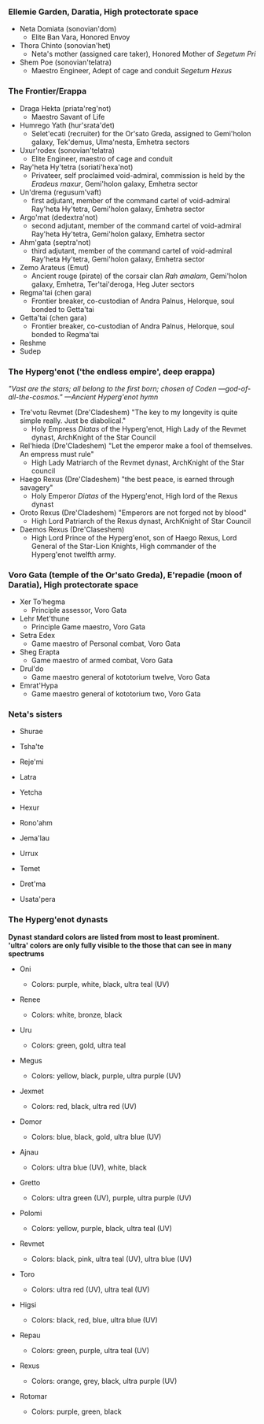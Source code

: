 ### Ellemie Garden, Daratia, High protectorate space

- Neta Domiata (sonovian'dom)
    - Elite Ban Vara, Honored Envoy
- Thora Chinto (sonovian'het)
    - Neta's mother (assigned care taker), Honored Mother of _Segetum Pri_
- Shem Poe (sonovian'telatra)
    - Maestro Engineer, Adept of cage and conduit _Segetum Hexus_

### The Frontier/Erappa

- Draga Hekta (priata'reg'not)
    - Maestro Savant of Life
- Humrego Yath (hur'srata'det)
    - Selet'ecati (recruiter) for the Or'sato Greda, assigned to Gemi'holon galaxy, Tek'demus, Ulma'nesta, Emhetra sectors
- Uxur'rodex (sonovian'telatra)
    - Elite Engineer, maestro of cage and conduit
- Ray'heta Hy'tetra (soriati'hexa'not)
    - Privateer, self proclaimed void-admiral, commission is held by the _Eradeus maxur_, Gemi'holon galaxy, Emhetra sector
- Un'drema (regusum'vaft)
    - first adjutant, member of the command cartel of void-admiral Ray'heta Hy'tetra, Gemi'holon galaxy, Emhetra sector
- Argo'mat (dedextra'not)
    - second adjutant, member of the command cartel of void-admiral Ray'heta Hy'tetra, Gemi'holon galaxy, Emhetra sector
- Ahm'gata (septra'not)
    - third adjutant, member of the command cartel of void-admiral Ray'heta Hy'tetra, Gemi'holon galaxy, Emhetra sector
- Zemo Arateus (Emut)
    - Ancient rouge (pirate) of the corsair clan _Rah amalam_, Gemi'holon galaxy, Emhetra, Ter'tai'deroga, Heg Juter sectors
- Regma'tai (chen gara)
    - Frontier breaker, co-custodian of Andra Palnus, Helorque, soul bonded to Getta'tai
- Getta'tai (chen gara)
    - Frontier breaker, co-custodian of Andra Palnus, Helorque, soul bonded to Regma'tai
- Reshme
- Sudep

### The Hyperg'enot ('the endless empire', deep erappa)
_"Vast are the stars; all belong to the first born; chosen of Coden —god-of-all-the-cosmos." —Ancient Hyperg'enot hymn_

- Tre'votu Revmet (Dre'Cladeshem) "The key to my longevity is quite simple really. Just be diabolical."
    - Holy Empress _Diatas_ of the Hyperg'enot, High Lady of the Revmet dynast, ArchKnight of the Star Council
- Rel'hieda (Dre'Cladeshem) "Let the emperor make a fool of themselves. An empress must rule"
    - High Lady Matriarch of the Revmet dynast, ArchKnight of the Star council
- Haego Rexus (Dre'Cladeshem) "the best peace, is earned through savagery"
    - Holy Emperor _Diatas_ of the Hyperg'enot, High lord of the Rexus dynast
- Oroto Rexus (Dre'Cladeshem) "Emperors are not forged not by blood"
    - High Lord Patriarch of the Rexus dynast, ArchKnight of Star Council
- Daemos Rexus (Dre'Claseshem)
    - High Lord Prince of the Hyperg'enot, son of Haego Rexus, Lord General of the Star-Lion Knights, High commander of the Hyperg'enot twelfth army.


### Voro Gata (temple of the Or'sato Greda), E'repadie (moon of Daratia), High protectorate space

- Xer To'hegma
    - Principle assessor, Voro Gata
- Lehr Met'thune
    - Principle Game maestro, Voro Gata
- Setra Edex
    - Game maestro of Personal combat, Voro Gata
- Sheg Erapta
    - Game maestro of armed combat, Voro Gata
- Drul'do
    - Game maestro general of kototorium twelve, Voro Gata
- Emrat'Hypa
    - Game maestro general of kototorium two, Voro Gata

### Neta's sisters

- Shurae
- Tsha'te
- Reje'mi

- Latra
- Yetcha
- Hexur

- Rono'ahm
- Jema'lau
- Urrux

- Temet
- Dret'ma
- Usata'pera

### The Hyperg'enot dynasts

**Dynast standard colors are listed from most to least prominent.**<br>
**'ultra' colors are only fully visible to the those that can see in many spectrums**

- Oni
  - Colors: purple, white, black, ultra teal (UV)
- Renee
  - Colors: white, bronze, black
- Uru
  - Colors: green, gold, ultra teal
- Megus
  - Colors: yellow, black, purple, ultra purple (UV)
- Jexmet
  - Colors: red, black, ultra red (UV)

- Domor
  - Colors: blue, black, gold, ultra blue (UV)
- Ajnau
  - Colors: ultra blue (UV), white, black
- Gretto
  - Colors: ultra green (UV), purple, ultra purple (UV)
- Polomi
  - Colors: yellow, purple, black, ultra teal (UV)
- Revmet
  - Colors: black, pink, ultra teal (UV), ultra blue (UV)

- Toro
  - Colors: ultra red (UV), ultra teal (UV)
- Higsi
  - Colors: black, red, blue, ultra blue (UV)
- Repau
  - Colors: green, purple, ultra teal (UV)
- Rexus
  - Colors: orange, grey, black, ultra purple (UV)
- Rotomar
  - Colors: purple, green, black
